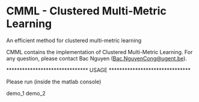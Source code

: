 # CMML - Clustered Multi-Metric Learning
An efficient method for clustered multi-metric learning


CMML contains the implementation of Clustered Multi-Metric Learning. 
For any question, please contact Bac Nguyen (Bac.NguyenCong@ugent.be).

******************************* USAGE *******************************

Please run (inside the matlab console)

demo_1
demo_2

